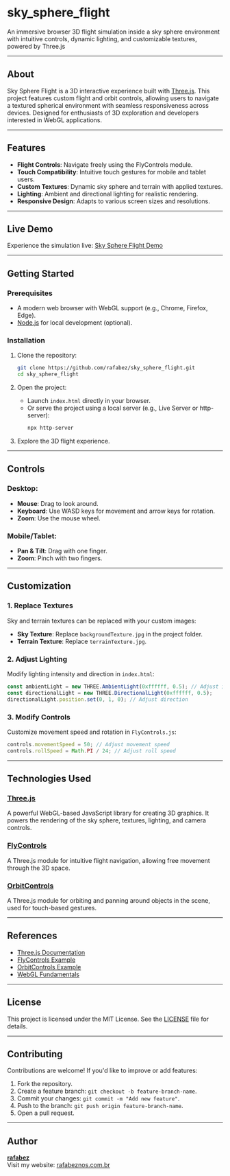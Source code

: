 # sky_sphere_flight
 An immersive browser 3D flight simulation inside a sky sphere environment with intuitive controls, dynamic lighting, and customizable textures, powered by Three.js

---

## About

Sky Sphere Flight is a 3D interactive experience built with [Three.js](https://threejs.org/). This project features custom flight and orbit controls, allowing users to navigate a textured spherical environment with seamless responsiveness across devices. Designed for enthusiasts of 3D exploration and developers interested in WebGL applications.

---

## Features

- **Flight Controls**: Navigate freely using the FlyControls module.
- **Touch Compatibility**: Intuitive touch gestures for mobile and tablet users.
- **Custom Textures**: Dynamic sky sphere and terrain with applied textures.
- **Lighting**: Ambient and directional lighting for realistic rendering.
- **Responsive Design**: Adapts to various screen sizes and resolutions.

---

## Live Demo

Experience the simulation live: [Sky Sphere Flight Demo](https://rafabeznos.com.br/sky_sphere_flight)

---

## Getting Started

### Prerequisites
- A modern web browser with WebGL support (e.g., Chrome, Firefox, Edge).
- [Node.js](https://nodejs.org/) for local development (optional).

### Installation
1. Clone the repository:
   ```bash
   git clone https://github.com/rafabez/sky_sphere_flight.git
   cd sky_sphere_flight
   ```

2. Open the project:
   - Launch `index.html` directly in your browser.
   - Or serve the project using a local server (e.g., Live Server or http-server):
     ```bash
     npx http-server
     ```

3. Explore the 3D flight experience.

---

## Controls

### Desktop:
- **Mouse**: Drag to look around.
- **Keyboard**: Use WASD keys for movement and arrow keys for rotation.
- **Zoom**: Use the mouse wheel.

### Mobile/Tablet:
- **Pan & Tilt**: Drag with one finger.
- **Zoom**: Pinch with two fingers.

---

## Customization

### 1. Replace Textures
Sky and terrain textures can be replaced with your custom images:
- **Sky Texture**: Replace `backgroundTexture.jpg` in the project folder.
- **Terrain Texture**: Replace `terrainTexture.jpg`.

### 2. Adjust Lighting
Modify lighting intensity and direction in `index.html`:
```javascript
const ambientLight = new THREE.AmbientLight(0xffffff, 0.5); // Adjust intensity
const directionalLight = new THREE.DirectionalLight(0xffffff, 0.5);
directionalLight.position.set(0, 1, 0); // Adjust direction
```

### 3. Modify Controls
Customize movement speed and rotation in `FlyControls.js`:
```javascript
controls.movementSpeed = 50; // Adjust movement speed
controls.rollSpeed = Math.PI / 24; // Adjust roll speed
```

---

## Technologies Used

### [Three.js](https://threejs.org/)
A powerful WebGL-based JavaScript library for creating 3D graphics. It powers the rendering of the sky sphere, textures, lighting, and camera controls.

### [FlyControls](https://threejs.org/examples/#controls/FlyControls)
A Three.js module for intuitive flight navigation, allowing free movement through the 3D space.

### [OrbitControls](https://threejs.org/examples/#controls/OrbitControls)
A Three.js module for orbiting and panning around objects in the scene, used for touch-based gestures.

---

## References

- [Three.js Documentation](https://threejs.org/docs/)
- [FlyControls Example](https://threejs.org/examples/#controls/FlyControls)
- [OrbitControls Example](https://threejs.org/examples/#controls/OrbitControls)
- [WebGL Fundamentals](https://webglfundamentals.org/)

---

## License

This project is licensed under the MIT License. See the [LICENSE](LICENSE) file for details.

---

## Contributing

Contributions are welcome! If you'd like to improve or add features:
1. Fork the repository.
2. Create a feature branch: `git checkout -b feature-branch-name`.
3. Commit your changes: `git commit -m "Add new feature"`.
4. Push to the branch: `git push origin feature-branch-name`.
5. Open a pull request.

---

## Author

[**rafabez**](https://github.com/rafabez)  
Visit my website: [rafabeznos.com.br](https://rafabeznos.com.br)
